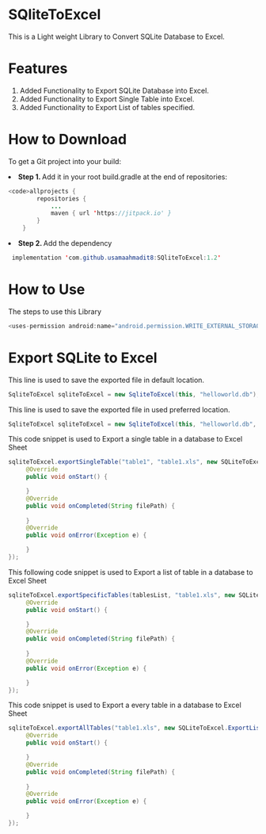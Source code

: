 # SQliteToExcel
This is a Light weight Library to Convert SQLite Database to Excel.
# Features
<ol>
<li>Added Functionality to Export SQLite Database into Excel.</li>
<li>Added Functionality to Export Single Table into Excel.</li>
<li>Added Functionality to Export List of tables specified.</li>
</ol>

# How to Download
To get a Git project into your build:

<li><b>Step 1. </b>Add it in your root build.gradle at the end of repositories:</li>

```java
<code>allprojects {
		repositories {
			...
			maven { url 'https://jitpack.io' }
		}
	}
  ```
  <li><b>Step 2. </b>Add the dependency</li>
 
 ```java
  implementation 'com.github.usamaahmadit8:SQliteToExcel:1.2'
  ```
  
  # How to Use
  
  The steps to use this Library
  
  ```java
<uses-permission android:name="android.permission.WRITE_EXTERNAL_STORAGE" />
```

# Export SQLite to Excel

This line is used to save the exported file in default location.

```java
SqliteToExcel sqliteToExcel = new SqliteToExcel(this, "helloworld.db");
```
This line is used to save the exported file in used preferred location.

```java
SqliteToExcel sqliteToExcel = new SqliteToExcel(this, "helloworld.db", directory_path);
```
This code snippet is used to Export a single table in a database to Excel Sheet

```java
sqliteToExcel.exportSingleTable("table1", "table1.xls", new SQLiteToExcel.ExportListener() {
     @Override
     public void onStart() {

     }
     @Override
     public void onCompleted(String filePath) {
     
     }
     @Override
     public void onError(Exception e) {

     }
});
```
This following code snippet is used to Export a list of table in a database to Excel Sheet

```java
sqliteToExcel.exportSpecificTables(tablesList, "table1.xls", new SQLiteToExcel.ExportListener() {
     @Override
     public void onStart() {

     }
     @Override
     public void onCompleted(String filePath) {
     
     }
     @Override
     public void onError(Exception e) {

     }
});
```
This code snippet is used to Export a every table in a database to Excel Sheet

```java
sqliteToExcel.exportAllTables("table1.xls", new SQLiteToExcel.ExportListener() {
     @Override
     public void onStart() {

     }
     @Override
     public void onCompleted(String filePath) {
     
     }
     @Override
     public void onError(Exception e) {

     }
});
```
